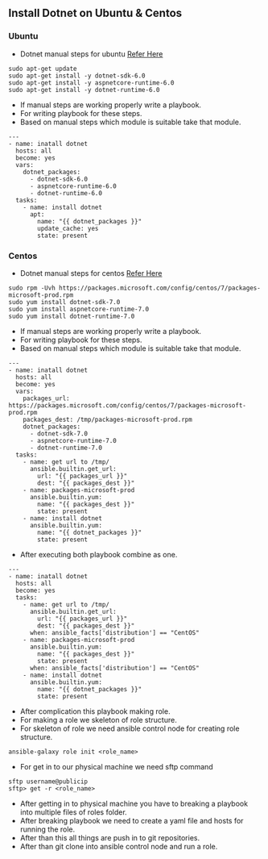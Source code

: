 ## Install Dotnet on Ubuntu & Centos

### Ubuntu
* Dotnet manual steps for ubuntu [Refer Here](https://learn.microsoft.com/en-us/dotnet/core/install/linux-ubuntu#install-the-sdk)
```
sudo apt-get update
sudo apt-get install -y dotnet-sdk-6.0
sudo apt-get install -y aspnetcore-runtime-6.0
sudo apt-get install -y dotnet-runtime-6.0
```
* If manual steps are working properly write a playbook.
* For writing playbook for these steps.
* Based on manual steps which module is suitable take that module.
```
---
- name: inatall dotnet
  hosts: all
  become: yes
  vars:
    dotnet_packages: 
      - dotnet-sdk-6.0
      - aspnetcore-runtime-6.0
      - dotnet-runtime-6.0
  tasks: 
    - name: install dotnet
      apt: 
        name: "{{ dotnet_packages }}"
        update_cache: yes
        state: present
```

### Centos
* Dotnet manual steps for centos [Refer Here](https://learn.microsoft.com/en-us/dotnet/core/install/linux-centos#centos-7)
```
sudo rpm -Uvh https://packages.microsoft.com/config/centos/7/packages-microsoft-prod.rpm
sudo yum install dotnet-sdk-7.0
sudo yum install aspnetcore-runtime-7.0
sudo yum install dotnet-runtime-7.0
```
* If manual steps are working properly write a playbook.
* For writing playbook for these steps.
* Based on manual steps which module is suitable take that module.
```
---
- name: inatall dotnet
  hosts: all
  become: yes
  vars:
    packages_url: https://packages.microsoft.com/config/centos/7/packages-microsoft-prod.rpm
    packages_dest: /tmp/packages-microsoft-prod.rpm
    dotnet_packages: 
      - dotnet-sdk-7.0
      - aspnetcore-runtime-7.0
      - dotnet-runtime-7.0
  tasks:
    - name: get url to /tmp/
      ansible.builtin.get_url:
        url: "{{ packages_url }}"
        dest: "{{ packages_dest }}"
    - name: packages-microsoft-prod
      ansible.builtin.yum:
        name: "{{ packages_dest }}"
        state: present
    - name: install dotnet
      ansible.builtin.yum: 
        name: "{{ dotnet_packages }}"
        state: present
```

* After executing both playbook combine as one.
```
---
- name: inatall dotnet
  hosts: all
  become: yes
  tasks:
    - name: get url to /tmp/
      ansible.builtin.get_url:
        url: "{{ packages_url }}"
        dest: "{{ packages_dest }}"
      when: ansible_facts['distribution'] == "CentOS"
    - name: packages-microsoft-prod
      ansible.builtin.yum:
        name: "{{ packages_dest }}"
        state: present
      when: ansible_facts['distribution'] == "CentOS"
    - name: install dotnet
      ansible.builtin.yum: 
        name: "{{ dotnet_packages }}"
        state: present
```

* After complication this playbook making role.
* For making a role we skeleton of role structure.
* For skeleton of role we need ansible control node for creating role structure.
```
ansible-galaxy role init <role_name>
```
* For get in to our physical machine we need sftp command
```
sftp username@publicip
sftp> get -r <role_name>
```
* After getting in to physical machine you have to breaking a playbook into multiple files of roles folder.
* After breaking playbook we need to create a yaml file and hosts for running the role.
* After than this all things are push in to git repositories.
* After than git clone into ansible control node and run a role.
